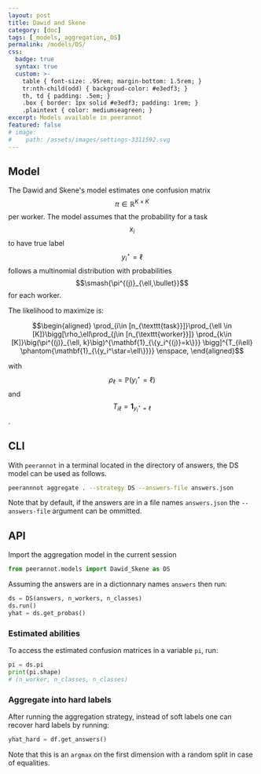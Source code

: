 ```yaml
---
layout: post
title: Dawid and Skene
category: [doc]
tags: [_models,_aggregation,_DS]
permalink: /models/DS/
css:
  badge: true
  syntax: true
  custom: >-
    table { font-size: .95rem; margin-bottom: 1.5rem; }
    tr:nth-child(odd) { backgroud-color: #e3edf3; }
    th, td { padding: .5em; }
    .box { border: 1px solid #e3edf3; padding: 1rem; }
    .plaintext { color: mediumseagreen; }
excerpt: Models available in peerannot
featured: false
# image:
#    path: /assets/images/settings-3311592.svg
---
```


## Model

The Dawid and Skene's model estimates one confusion matrix $$\pi\in\mathbb{R}^{K\times K}$$ per worker.
The model assumes that the probability for a task $$x_i$$ to have true label $$y_i^\star=\ell$$ follows a multinomial distribution with probabilities $$\smash{\pi^{(j)}_{\ell,\bullet}}$$ for each worker.

The likelihood to maximize is:

$$\begin{aligned}    \prod_{i\in [n_{\texttt{task}}]}\prod_{\ell \in [K]}\bigg[\rho_\ell\prod_{j\in [n_{\texttt{worker}}]}
    \prod_{k\in [K]}\big(\pi^{(j)}_{\ell, k}\big)^{\mathbf{1}_{\{y_i^{(j)}=k\}}}
    \bigg]^{T_{i\ell} \phantom{\mathbf{1}_{\{y_i^\star=\ell\}}}} \enspace,
 \end{aligned}$$

with $$\rho_\ell=\mathbb{P}(y_i^\star=\ell)$$ and $$T_{i\ell}=\mathbf{1}_{y_i^\star=\ell}$$.
## CLI
With `peerannot` in a terminal located in the directory of answers, the DS model can be used as follows.

```bash
peerannnot aggregate . --strategy DS --answers-file answers.json
```

Note that by default, if the answers are in a file names `answers.json` the `--answers-file` argument can be ommitted.

## API

Import the aggregation model in the current session

```python
from peerannot.models import Dawid_Skene as DS
```

Assuming the answers are in a dictionnary names `answers` then run:

```python
ds = DS(answers, n_workers, n_classes)
ds.run()
yhat = ds.get_probas()
```

### Estimated abilities

To access the estimated confusion matrices in a variable `pi`, run:

```python
pi = ds.pi
print(pi.shape)
# (n_worker, n_classes, n_classes)
```

### Aggregate into hard labels

After running the aggregation strategy, instead of soft labels one can recover hard labels by running:

```python
yhat_hard = df.get_answers()
```

Note that this is an `argmax` on the first dimension with a random split in case of equalities.